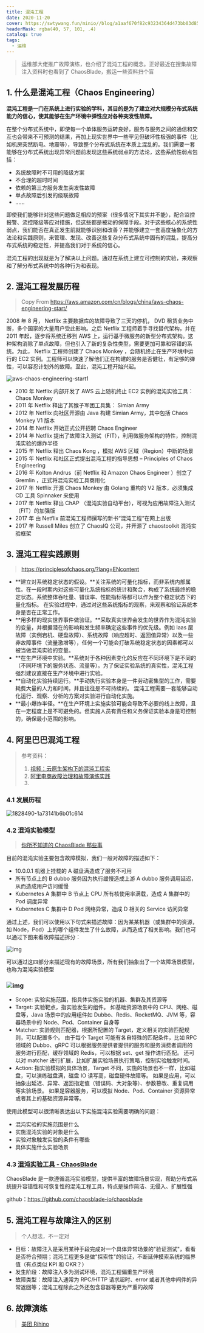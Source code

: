 ```yaml
---
title: 混沌工程
date: 2020-11-20
cover: https://swtywang.fun/minio//blog/a1aaf670f82c93234364d473bb03d853.jpg
headerMask: rgba(40, 57, 101, .4)
catalog: true
tags:
  - 运维
---
```


> 运维部大佬推广故障演练，也介绍了混沌工程的概念。正好最近在搜集故障注入资料时也看到了 ChaosBlade，搬运一些资料扫个盲

## 1. 什么是混沌工程（Chaos Engineering）

**混沌工程是一门在系统上进行实验的学科，其目的是为了建立对大规模分布式系统能力的信心，使其能够在生产环境中弹性应对各种突发性故障。**

在整个分布式系统中，即使每一个单体服务运转良好，服务与服务之间的通信和交互也会带来不可预测的结果，再加上现实世界中一些罕见但破坏性极强的事件（比如机房突然断电、地震等），导致整个分布式系统在本质上混乱的。我们需要一套能够在分布式系统出现异常问题前发现这些系统弱点的方法论，这些系统性弱点包括：

- 系统故障时不可用的降级方案
- 不合理的超时时间
- 依赖的第三方服务发生突发性故障
- 单点故障后引发的级联故障
- ......

即使我们能够针对这些问题做足相应的预案（很多情况下其实并不能），配合监控报警、流控降级等应对措施，但这些都是被动的保障手段。对于这些核心的系统性弱点，我们能否在真正发生前就能够识别和改善？并能够建立一套高度抽象化的方法论和实践原则，来管理、发现、改善这些复杂分布式系统中固有的混乱，提高分布式系统的稳定性，并提高我们对于系统的信心。

混沌工程的出现就是为了解决以上问题。通过在系统上建立可控制的实验，来观察和了解分布式系统中的各种行为和表现。

## 2. 混沌工程发展历程

> Copy From https://aws.amazon.com/cn/blogs/china/aws-chaos-engineering-start/

2008 年 8 月， Netflix 主要数据库的故障导致了三天的停机， DVD 租赁业务中断，多个国家的大量用户受此影响。之后 Netflix 工程师着手寻找替代架构，并在 2011 年起，逐步将系统迁移到 AWS 上，运行基于微服务的新型分布式架构。这种架构消除了单点故障，但也引入了新的复杂性类型，需要更加可靠和容错的系统。为此， Netflix 工程师创建了 Chaos Monkey ，会随机终止在生产环境中运行的 EC2 实例。工程师可以快速了解他们正在构建的服务是否健壮，有足够的弹性，可以容忍计划外的故障。至此，混沌工程开始兴起。

![aws-chaos-engineering-start1](https://swtywang.fun/minio//blog/a1aaf670f82c93234364d473bb03d853.jpg)

- 2010 年 Netflix 内部开发了 AWS 云上随机终止 EC2 实例的混沌实验工具： Chaos Monkey
- 2011 年 Netflix 释出了其猴子军团工具集： Simian Army
- 2012 年 Netflix 向社区开源由 Java 构建 Simian Army，其中包括 Chaos Monkey V1 版本
- 2014 年 Netflix 开始正式公开招聘 Chaos Engineer
- 2014 年 Netflix 提出了故障注入测试（FIT），利用微服务架构的特性，控制混沌实验的爆炸半径
- 2015 年 Netflix 释出 Chaos Kong ，模拟 AWS 区域（Region）中断的场景
- 2015 年 Netflix 和社区正式提出混沌工程的指导思想 – Principles of Chaos Engineering
- 2016 年 Kolton Andrus（前 Netflix 和 Amazon Chaos Engineer ）创立了 Gremlin ，正式将混沌实验工具商用化
- 2017 年 Netflix 开源 Chaos Monkey 由 Golang 重构的 V2 版本，必须集成 CD 工具 Spinnaker 来使用
- 2017 年 Netflix 释出 ChAP （混沌实验自动平台），可视为应用故障注入测试（FIT）的加强版
- 2017 年 由 Netflix 前混沌工程师撰写的新书“混沌工程”在网上出版
- 2017 年 Russell Miles 创立了 ChaosIQ 公司，并开源了 chaostoolkit 混沌实验框架

## 3. 混沌工程实践原则

> https://principlesofchaos.org/?lang=ENcontent

- **建立对系统稳定状态的假设。**关注系统的可量化指标，而非系统内部属性。在一段时期内对这些可量化系统指标的统计和聚合，构成了系统最终的稳定状态。系统整体吞吐量、错误率、性能指标等都可以作为整个稳定状态下的量化指标。 在实验过程中，通过对这些系统指标的观察，来观察和验证系统本身是否在正常工作。
- **用多样的现实世界事件做验证。**采取真实世界会发生的世界作为混沌实验的变量，并根据潜在的影响和发生频率确定这些事件的优先级。例如 Iaas 层故障（实例宕机、硬盘故障）、系统故障（响应超时、返回值异常）以及一些非故障事件（流量激增等），任何一个可能会打破系统稳定状态的因素都可以被当做混沌实验的变量。
- **在生产环境中实验。**系统对于各种因素变化的反应在不同环境下是不同的（不同环境下的服务状态、流量等）。为了保证实验系统的真实性，混沌工程强烈建议直接在生产环境中进行实验。
- **自动化实验持续运行。**手动执行实验本身是一件劳动密集型的工作，需要耗费大量的人力和时间，并且往往是不可持续的。 混沌工程需要一套能够自动化运行、观察、分析的方案对实验进行自动化实施。
- **最小爆炸半径。**在生产环境上实施实验可能会导致不必要的线上故障，且在一定程度上是不可避免的。但实施人员有责任和义务保证实验本身是可控制的，确保最小范围的影响。

## 4. 阿里巴巴混沌工程

> 参考资料：
>
> 1. [视频：云原生架构下的混沌工程实](https://time.geekbang.org/dailylesson/detail/100029712)
> 2. [阿里电商故障治理和故障演练实践](https://developer.aliyun.com/ebook/2127?spm=a2c6h.12873639.article-detail.7.18342155faylhG&source=5176.11533457&userCode=b3pdrgck)
> 3.

### 4.1 发展历程

![1828490-1a73141b6b01c614](https://swtywang.fun/minio//blog/72038f9ec754c43b88cbc2ad716b968f.webp)

### 4.2 混沌实验模型

> [你所不知道的 ChaosBlade 那些事 ](https://www.sohu.com/a/367201937_268033)

目前的混沌实验主要包含故障模拟，我们一般对故障的描述如下：

- 10.0.0.1 机器上挂载的 A 磁盘满造成了服务不可用
- 所有节点上的 B dubbo 服务因为执行缓慢造成上游 A dubbo 服务调用延迟，从而造成用户访问缓慢
- Kubernetes A 集群中 B 节点上 CPU 所有核使用率满载，造成 A 集群中的 Pod 调度异常
- Kubernetes C 集群中 D Pod 网络异常，造成 D 相关的 Service 访问异常

通过上述，我们可以使用以下句式来描述故障：因为某某机器（或集群中的资源，如 Node，Pod）上的哪个组件发生了什么故障，从而造成了相关影响。我们也可以通过下图来看故障描述拆分：

![img](https://swtywang.fun/minio//blog/440e8a2de71fa2f27ebbb4d5053923a6.jpeg)

可以通过这四部分来描述现有的故障场景，所有我们抽象出了一个故障场景模型，也称为混沌实验模型

### ![img](https://swtywang.fun/minio//blog/99f12d8cb023b14285bf512adb02f46d.webp)

- Scope: 实验实施范围，指具体实施实验的机器、集群及其资源等
- Target: 实验靶点，指实验发生的组件。 如基础资源场景中的 CPU、网络、磁盘等，Java 场景中的应用组件如 Dubbo、Redis、RocketMQ、JVM 等，容器场景中的 Node、Pod、Container 自身等
- Matcher: 实验规则匹配器，根据所配置的 Target，定义相关的实验匹配规则，可以配置多个。 由于每个 Target 可能有各自特殊的匹配条件，比如 RPC 领域的 Dubbo、gRPC 可以根据服务提供者提供的服务和服务消费者调用的服务进行匹配，缓存领域的 Redis，可以根据 set、get 操作进行匹配。 还可以对 matcher 进行扩展，比如扩展实验场景执行策略，控制实验触发时间。
- Action: 指实验模拟的具体场景，Target 不同，实施的场景也不一样，比如磁盘，可以演练磁盘满，磁盘 IO 读写高，磁盘硬件故障等。 如果是应用，可以抽象出延迟、异常、返回指定值（错误码、大对象等）、参数篡改、重复调用等实验场景。 如果是容器服务，可以模拟 Node、Pod、Container 资源异常或者其上的基础资源异常等。

使用此模型可以很清晰表达出以下实施混沌实验需要明确的问题：

- 混沌实验的实施范围是什么
- 实施混沌实验的对象是什么
- 实验对象触发实验的条件有哪些
- 具体实施什么实验场景

### 4.3 [混沌实验工具 - ChaosBlade](https://chaosblade.io/)

ChaosBlade 是一款遵循混沌实验模型，提供丰富的故障场景实现，帮助分布式系统提升容错性和可恢复性的混沌工程工具，特点是操作简洁、无侵入、扩展性强

github：https://github.com/chaosblade-io/chaosblade

## 5. 混沌工程与故障注入的区别

> 个人想法，不一定对

- 目标：故障注入是采用某种手段完成对一个具体异常场景的"验证测试"，看看是否符合预期；混沌工程更多是做"探索性"的验证，不断延伸摸索系统的临界值（有点类似 KPI 和 OKR？）
- 发生阶段：故障注入多为测试环境，混沌工程偏重生产环境
- 故障类型：故障注入通常为 RPC/HTTP 请求超时、error 或者其他中间件的异常返回等；混沌工程除此之外还包含容器等更为严重的故障

## 6. 故障演练

> [美团 Rihino](http://dpurl.cn/mOM70TU)
